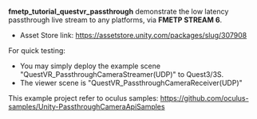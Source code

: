 **fmetp_tutorial_questvr_passthrough** demonstrate the low latency passthrough live stream to any platforms, via **FMETP STREAM 6**.
- Asset Store link: https://assetstore.unity.com/packages/slug/307908

For quick testing:
- You may simply deploy the example scene "QuestVR_PassthroughCameraStreamer(UDP)" to Quest3/3S.
- The viewer scene is "QuestVR_PassthroughCameraReceiver(UDP)"

This example project refer to oculus samples:
https://github.com/oculus-samples/Unity-PassthroughCameraApiSamples
